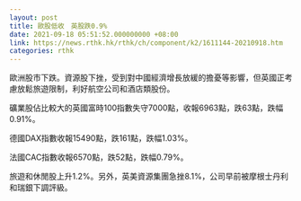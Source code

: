 ```yaml
---
layout: post
title: 歐股低收　英股跌0.9%
date: 2021-09-18 05:51:52.000000000 +08:00
link: https://news.rthk.hk/rthk/ch/component/k2/1611144-20210918.htm
categories: rthk
---
```


歐洲股市下跌。資源股下挫，受到對中國經濟增長放緩的擔憂等影響，但英國正考慮放鬆旅遊限制，利好航空公司和酒店類股份。

礦業股佔比較大的英國富時100指數失守7000點，收報6963點，跌63點，跌幅0.91%。

德國DAX指數收報15490點，跌161點，跌幅1.03%。

法國CAC指數收報6570點，跌52點，跌幅0.79%。

旅遊和休閒股上升1.2%。另外，英美資源集團急挫8.1%，公司早前被摩根士丹利和瑞銀下調評級。
